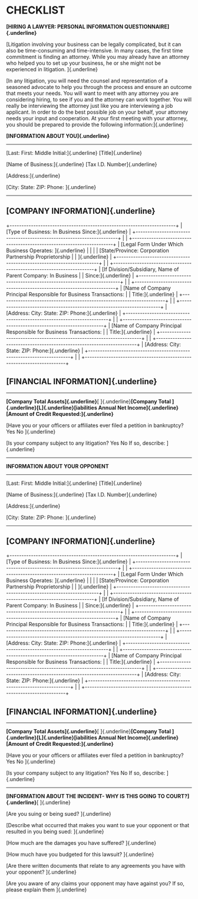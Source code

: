 # CHECKLIST

**[HIRING A LAWYER: PERSONAL INFORMATION QUESTIONNAIRE]{.underline}**

[Litigation involving your business can be legally complicated, but it
can also be time-consuming and time-intensive. In many cases, the first
time commitment is finding an attorney. While you may already have an
attorney who helped you to set up your business, he or she might not be
experienced in litigation. ]{.underline}

[In any litigation, you will need the counsel and representation of a
seasoned advocate to help you through the process and ensure an outcome
that meets your needs. You will want to meet with any attorney you are
considering hiring, to see if you and the attorney can work together.
You will really be interviewing the attorney just like you are
interviewing a job applicant. In order to do the best possible job on
your behalf, your attorney needs your input and cooperation. At your
first meeting with your attorney, you should be prepared to provide the
following information:]{.underline}

**[INFORMATION ABOUT YOU]{.underline}**

  -------------------------------------------- -------------------------------
  [Last: First: Middle Initial:]{.underline}   [Title]{.underline}
                                               
  [Name of Business:]{.underline}              [Tax I.D. Number]{.underline}
                                               
  [Address:]{.underline}                       
                                               
  [City: State: ZIP: Phone: ]{.underline}      
                                               
  -------------------------------------------- -------------------------------

## [COMPANY INFORMATION]{.underline}

+----------------------------------------------------------------------+
| [Type of Business: In Business Since:]{.underline}                   |
+----------------------------------------------------------------------+
|                                                                      |
+----------------------------------------------------------------------+
| [Legal Form Under Which Business Operates: ]{.underline}             |
|                                                                      |
| [State/Province: Corporation Partnership Proprietorship              |
| ]{.underline}                                                        |
+----------------------------------------------------------------------+
|                                                                      |
+----------------------------------------------------------------------+
| [If Division/Subsidiary, Name of Parent Company: In Business         |
| Since:]{.underline}                                                  |
+----------------------------------------------------------------------+
|                                                                      |
+----------------------------------------------------------------------+
| [Name of Company Principal Responsible for Business Transactions:    |
| Title:]{.underline}                                                  |
+----------------------------------------------------------------------+
|                                                                      |
+----------------------------------------------------------------------+
| [Address: City: State: ZIP: Phone:]{.underline}                      |
+----------------------------------------------------------------------+
|                                                                      |
+----------------------------------------------------------------------+
| [Name of Company Principal Responsible for Business Transactions:    |
| Title:]{.underline}                                                  |
+----------------------------------------------------------------------+
|                                                                      |
+----------------------------------------------------------------------+
| [Address: City: State: ZIP: Phone:]{.underline}                      |
+----------------------------------------------------------------------+
|                                                                      |
+----------------------------------------------------------------------+

## [FINANCIAL INFORMATION]{.underline}

  ------------------------------------------------------------------------------------------------------------------------------------------------ -----------------------------------------------
  **[Company Total Assets]{.underline}**[ ]{.underline}**[Company Total ]{.underline}[L]{.underline}[iabilities Annual Net Income]{.underline}**   **[Amount of Credit Requested:]{.underline}**
                                                                                                                                                   
  [Have you or your officers or affiliates ever filed a petition in bankruptcy? Yes No ]{.underline}                                               
                                                                                                                                                   
  [Is your company subject to any litigation? Yes No If so, describe: ]{.underline}                                                                
                                                                                                                                                   
  ------------------------------------------------------------------------------------------------------------------------------------------------ -----------------------------------------------

**INFORMATION ABOUT YOUR OPPONENT**

  -------------------------------------------- -------------------------------
  [Last: First: Middle Initial:]{.underline}   [Title]{.underline}
                                               
  [Name of Business:]{.underline}              [Tax I.D. Number]{.underline}
                                               
  [Address:]{.underline}                       
                                               
  [City: State: ZIP: Phone: ]{.underline}      
                                               
  -------------------------------------------- -------------------------------

## [COMPANY INFORMATION]{.underline}

+----------------------------------------------------------------------+
| [Type of Business: In Business Since:]{.underline}                   |
+----------------------------------------------------------------------+
|                                                                      |
+----------------------------------------------------------------------+
| [Legal Form Under Which Business Operates: ]{.underline}             |
|                                                                      |
| [State/Province: Corporation Partnership Proprietorship              |
| ]{.underline}                                                        |
+----------------------------------------------------------------------+
|                                                                      |
+----------------------------------------------------------------------+
| [If Division/Subsidiary, Name of Parent Company: In Business         |
| Since:]{.underline}                                                  |
+----------------------------------------------------------------------+
|                                                                      |
+----------------------------------------------------------------------+
| [Name of Company Principal Responsible for Business Transactions:    |
| Title:]{.underline}                                                  |
+----------------------------------------------------------------------+
|                                                                      |
+----------------------------------------------------------------------+
| [Address: City: State: ZIP: Phone:]{.underline}                      |
+----------------------------------------------------------------------+
|                                                                      |
+----------------------------------------------------------------------+
| [Name of Company Principal Responsible for Business Transactions:    |
| Title:]{.underline}                                                  |
+----------------------------------------------------------------------+
|                                                                      |
+----------------------------------------------------------------------+
| [Address: City: State: ZIP: Phone:]{.underline}                      |
+----------------------------------------------------------------------+
|                                                                      |
+----------------------------------------------------------------------+

## [FINANCIAL INFORMATION]{.underline}

  ------------------------------------------------------------------------------------------------------------------------------------------------ -----------------------------------------------
  **[Company Total Assets]{.underline}**[ ]{.underline}**[Company Total ]{.underline}[L]{.underline}[iabilities Annual Net Income]{.underline}**   **[Amount of Credit Requested:]{.underline}**
                                                                                                                                                   
  [Have you or your officers or affiliates ever filed a petition in bankruptcy? Yes No ]{.underline}                                               
                                                                                                                                                   
  [Is your company subject to any litigation? Yes No If so, describe: ]{.underline}                                                                
                                                                                                                                                   
  ------------------------------------------------------------------------------------------------------------------------------------------------ -----------------------------------------------

**[INFORMATION ABOUT THE INCIDENT- WHY IS THIS GOING TO
COURT?]{.underline}**[ ]{.underline}

[Are you suing or being sued? ]{.underline}

[Describe what occurred that makes you want to sue your opponent or that
resulted in you being sued: ]{.underline}

[How much are the damages you have suffered? ]{.underline}

[How much have you budgeted for this lawsuit? ]{.underline}

[Are there written documents that relate to any agreements you have with
your opponent? ]{.underline}

[Are you aware of any claims your opponent may have against you? If so,
please explain them ]{.underline}
